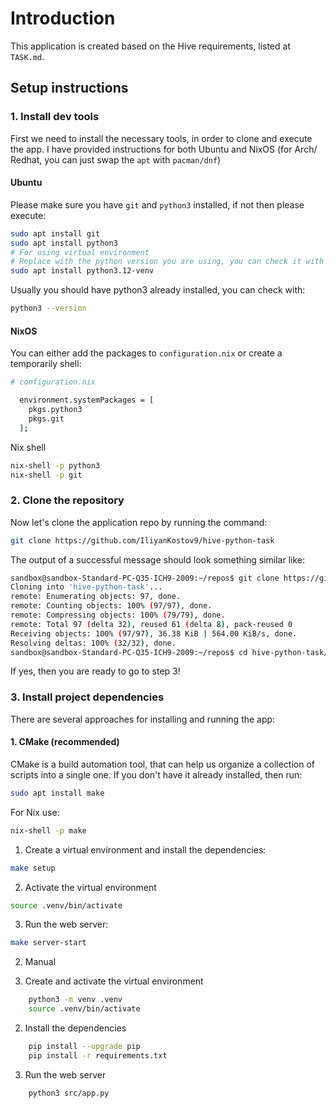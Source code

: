 # Introduction

This application is created based on the Hive requirements, listed at `TASK.md`.

## Setup instructions

### 1. Install dev tools

First we need to install the necessary tools, in order to clone and execute the app.
I have provided instructions for both Ubuntu and NixOS (for Arch/ Redhat, you can just swap the `apt` with `pacman/dnf`)

#### Ubuntu

Please make sure you have `git` and `python3` installed, if not then please execute:

```bash
sudo apt install git
sudo apt install python3
# For using virtual environment
# Replace with the python version you are using, you can check it with `python3 --version
sudo apt install python3.12-venv
```

Usually you should have python3 already installed, you can check with:

```bash
python3 --version
```

#### NixOS

You can either add the packages to `configuration.nix` or create a temporarily shell:

```bash
# configuration.nix

  environment.systemPackages = [
    pkgs.python3
    pkgs.git
  ];
```

Nix shell

```bash
nix-shell -p python3
nix-shell -p git
```

### 2. Clone the repository

Now let's clone the application repo by running the command:

```bash
git clone https://github.com/IliyanKostov9/hive-python-task
```

The output of a successful message should look something similar like:

```bash
sandbox@sandbox-Standard-PC-Q35-ICH9-2009:~/repos$ git clone https://github.com/IliyanKostov9/hive-python-task.git
Cloning into 'hive-python-task'...
remote: Enumerating objects: 97, done.
remote: Counting objects: 100% (97/97), done.
remote: Compressing objects: 100% (79/79), done.
remote: Total 97 (delta 32), reused 61 (delta 8), pack-reused 0
Receiving objects: 100% (97/97), 36.38 KiB | 564.00 KiB/s, done.
Resolving deltas: 100% (32/32), done.
sandbox@sandbox-Standard-PC-Q35-ICH9-2009:~/repos$ cd hive-python-task/
```

If yes, then you are ready to go to step 3!

### 3. Install project dependencies

There are several approaches for installing and running the app:

#### 1. CMake (recommended)

CMake is a build automation tool, that can help us organize a collection of scripts into a single one.
If you don't have it already installed, then run:

```bash
sudo apt install make
```

For Nix use:

```bash
nix-shell -p make
```

1. Create a virtual environment and install the dependencies:

```bash
make setup
```

2. Activate the virtual environment

```bash
source .venv/bin/activate
```

3. Run the web server:

```bash
make server-start
```

2. Manual

1. Create and activate the virtual environment

```bash
    python3 -m venv .venv
    source .venv/bin/activate
```

2. Install the dependencies

```bash
    pip install --upgrade pip
    pip install -r requirements.txt
```

3. Run the web server

```bash
    python3 src/app.py
```
